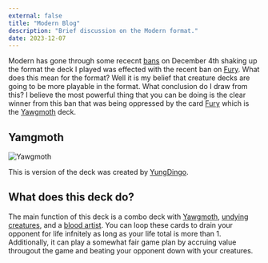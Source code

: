 ```yaml
---
external: false
title: "Modern Blog"
description: "Brief discussion on the Modern format."
date: 2023-12-07
---
```


Modern has gone through some rececnt [bans](https://magic.wizards.com/en/news/announcements/december-4-2023-banned-and-restricted-announcement) on December 4th shaking up the format the deck I played was effected with the recent ban on [Fury](https://scryfall.com/card/mh2/126/fury). What does this mean for the format? Well it is my belief that creature decks are going to be more playable in the format. What conclusion do I draw from this? I believe the most powerful thing that you can be doing is the clear winner from this ban that was being oppressed by the card [Fury](https://scryfall.com/card/mh2/126/fury) which is the [Yawgmoth](https://scryfall.com/card/mh1/116/yawgmoth-thran-physician) deck.

## Yamgmoth

![Yawgmoth](https://i.imgur.com/9BGLva6.jpg)

This is version of the deck was created by [YungDingo](https://twitter.com/YungDingoMTG).

## What does this deck do?

The main function of this deck is a combo deck with [Yawgmoth](https://scryfall.com/card/mh1/116/yawgmoth-thran-physician), [undying creatures](https://scryfall.com/card/dka/134/young-wolf), and a [blood artist](https://scryfall.com/card/sld/42/blood-artist). You can loop these cards to drain your opponent for life infnitely as long as your life total is more than 1. Additionally, it can play a somewhat fair game plan by accruing value througout the game and beating your opponent down with your creatures.